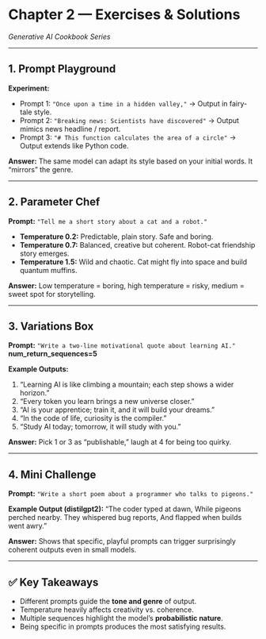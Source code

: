 
# Chapter 2 — Exercises & Solutions

*Generative AI Cookbook Series*

---

## 1. Prompt Playground

**Experiment:**

* Prompt 1: `"Once upon a time in a hidden valley,"` → Output in fairy-tale style.
* Prompt 2: `"Breaking news: Scientists have discovered"` → Output mimics news headline / report.
* Prompt 3: `"# This function calculates the area of a circle"` → Output extends like Python code.

**Answer:**
The same model can adapt its style based on your initial words. It “mirrors” the genre.

---

## 2. Parameter Chef

**Prompt:** `"Tell me a short story about a cat and a robot."`

* **Temperature 0.2:** Predictable, plain story. Safe and boring.
* **Temperature 0.7:** Balanced, creative but coherent. Robot-cat friendship story emerges.
* **Temperature 1.5:** Wild and chaotic. Cat might fly into space and build quantum muffins.

**Answer:**
Low temperature = boring, high temperature = risky, medium = sweet spot for storytelling.

---

## 3. Variations Box

**Prompt:** `"Write a two-line motivational quote about learning AI."`
**num\_return\_sequences=5**

**Example Outputs:**

1. “Learning AI is like climbing a mountain; each step shows a wider horizon.”
2. “Every token you learn brings a new universe closer.”
3. “AI is your apprentice; train it, and it will build your dreams.”
4. “In the code of life, curiosity is the compiler.”
5. “Study AI today; tomorrow, it will study with you.”

**Answer:**
Pick 1 or 3 as “publishable,” laugh at 4 for being too quirky.

---

## 4. Mini Challenge

**Prompt:** `"Write a short poem about a programmer who talks to pigeons."`

**Example Output (distilgpt2):**
“The coder typed at dawn,
While pigeons perched nearby.
They whispered bug reports,
And flapped when builds went awry.”

**Answer:**
Shows that specific, playful prompts can trigger surprisingly coherent outputs even in small models.

---

## ✅ Key Takeaways

* Different prompts guide the **tone and genre** of output.
* Temperature heavily affects creativity vs. coherence.
* Multiple sequences highlight the model’s **probabilistic nature**.
* Being specific in prompts produces the most satisfying results.
